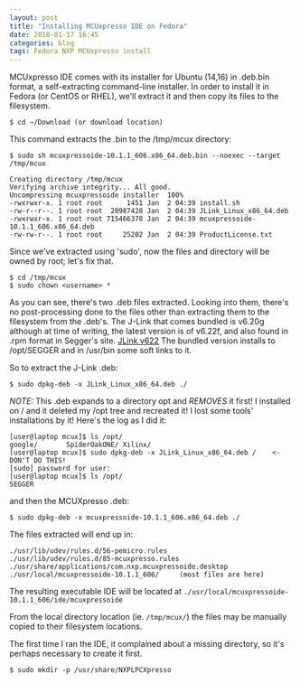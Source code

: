 ```yaml
---
layout: post
title: "Installing MCUxpresso IDE on Fedora"
date: 2018-01-17 16:45
categories: blog
tags: Fedora NXP MCUxpresso install
---
```


MCUxpresso IDE comes with its installer for Ubuntu (14,16) in .deb.bin format, a self-extracting command-line installer. In order to install it in Fedora (or CentOS or RHEL), we'll extract it and then copy its files to the filesystem.

    $ cd ~/Download (or download location)

This command extracts the .bin to the /tmp/mcux directory:

    $ sudo sh mcuxpressoide-10.1.1_606.x86_64.deb.bin --noexec --target /tmp/mcux

    Creating directory /tmp/mcux
    Verifying archive integrity... All good.
    Uncompressing mcuxpressoide installer  100%
    -rwxrwxr-x. 1 root root      1451 Jan  2 04:39 install.sh
    -rw-r--r--. 1 root root  20987428 Jan  2 04:39 JLink_Linux_x86_64.deb
    -rwxrwxr-x. 1 root root 715466378 Jan  2 04:39 mcuxpressoide-10.1.1_606.x86_64.deb
    -rw-rw-r--. 1 root root     25202 Jan  2 04:39 ProductLicense.txt

Since we've extracted using 'sudo', now the files and directory will be owned by root; let's fix that.

    $ cd /tmp/mcux
    $ sudo chown <username> *

As you can see, there's two .deb files extracted. Looking into them, there's no post-processing done to the files other than extracting them to the filesystem from the .deb's.
The J-Link that comes bundled is v6.20g although at time of writing, the latest version is of v6.22f, and also found in .rpm format in Segger's site. [JLink v622](https://www.segger.com/downloads/jlink/JLink_Linux_V622f_x86_64.rpm)
The bundled version installs to /opt/SEGGER and in /usr/bin some soft links to it.

So to extract the J-Link .deb:

    $ sudo dpkg-deb -x JLink_Linux_x86_64.deb ./

_NOTE:_ This .deb expands to a directory opt and *REMOVES* it first! I installed on / and it deleted my /opt tree and recreated it! I lost some tools' installations by it! Here's the log as I did it:

    [user@laptop mcux]$ ls /opt/
    google/       SpiderOakONE/ Xilinx/
    [user@laptop mcux]$ sudo dpkg-deb -x JLink_Linux_x86_64.deb /    <- DON'T DO THIS!
    [sudo] password for user: 
    [user@laptop mcux]$ ls /opt/
    SEGGER

and then the MCUXpresso .deb:

    $ sudo dpkg-deb -x mcuxpressoide-10.1.1_606.x86_64.deb ./

The files extracted will end up in:

    ./usr/lib/udev/rules.d/56-pemicro.rules
    ./usr/lib/udev/rules.d/85-mcuxpresso.rules
    ./usr/share/applications/com.nxp.mcuxpressoide.desktop
    ./usr/local/mcuxpressoide-10.1.1_606/     (most files are here)

The resulting executable IDE will be located at 
```./usr/local/mcuxpressoide-10.1.1_606/ide/mcuxpressoide```

  From the local directory location (ie. ```/tmp/mcux/```) the files may be manually copied to their filesystem locations.

The first time I ran the IDE, it complained about a missing directory, so it's perhaps necessary to create it first.

    $ sudo mkdir -p /usr/share/NXPLPCXpresso


